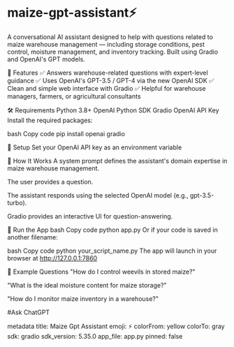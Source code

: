 # maize-gpt-assistant⚡

A conversational AI assistant designed to help with questions related to maize warehouse management — including storage conditions, pest control, moisture management, and inventory tracking. Built using Gradio and OpenAI's GPT models.

🚀 Features
✅ Answers warehouse-related questions with expert-level guidance
✅ Uses OpenAI's GPT-3.5 / GPT-4 via the new OpenAI SDK
✅ Clean and simple web interface with Gradio
✅ Helpful for warehouse managers, farmers, or agricultural consultants


🛠️ Requirements
Python 3.8+
OpenAI Python SDK
Gradio
OpenAI API Key
Install the required packages:


bash
Copy code
pip install openai gradio



🔐 Setup
Set your OpenAI API key as an environment variable



🧠 How It Works
A system prompt defines the assistant's domain expertise in maize warehouse management.

The user provides a question.

The assistant responds using the selected OpenAI model (e.g., gpt-3.5-turbo).

Gradio provides an interactive UI for question-answering.

🧪 Run the App
bash
Copy code
python app.py
Or if your code is saved in another filename:

bash
Copy code
python your_script_name.py
The app will launch in your browser at http://127.0.0.1:7860

💬 Example Questions
"How do I control weevils in stored maize?"

"What is the ideal moisture content for maize storage?"

"How do I monitor maize inventory in a warehouse?"


#Ask ChatGPT

metadata
title: Maize Gpt Assistant
emoji: ⚡
colorFrom: yellow
colorTo: gray
sdk: gradio
sdk_version: 5.35.0
app_file: app.py
pinned: false
